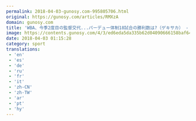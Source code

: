 ```yaml
---
permalink: 2018-04-03-gunosy.com-995805706.html
original: https://gunosy.com/articles/RMXzA
domain: gunosy.com
title: 'WBA、今季2度目の監督交代...パーデュー体制18試合の勝利数は?（ゲキサカ） - グノシー'
image: https://contents.gunosy.com/4/3/ed6eda5da335b62d04090666158baf64_content.jpg
date: 2018-04-03 01:15:28
category: sport
translations: 
 - 'en'
 - 'es'
 - 'de'
 - 'ru'
 - 'fr'
 - 'it'
 - 'zh-CN'
 - 'zh-TW'
 - 'ar'
 - 'pt'
 - 'hy'
---
```



